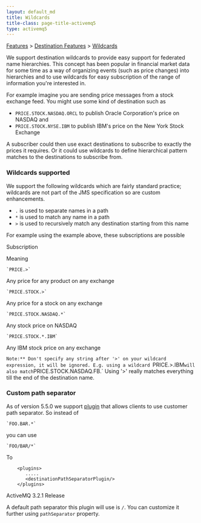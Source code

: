 ```yaml
---
layout: default_md
title: Wildcards 
title-class: page-title-activemq5
type: activemq5
---
```


[Features](features) > [Destination Features](destination-features) > [Wildcards](wildcards)


We support destination wildcards to provide easy support for federated name hierarchies. This concept has been popular in financial market data for some time as a way of organizing events (such as price changes) into hierarchies and to use wildcards for easy subscription of the range of information you're interested in.

For example imagine you are sending price messages from a stock exchange feed. You might use some kind of destination such as

*   `PRICE.STOCK.NASDAQ.ORCL` to publish Oracle Corporation's price on NASDAQ and
*   `PRICE.STOCK.NYSE.IBM` to publish IBM's price on the New York Stock Exchange

A subscriber could then use exact destinations to subscribe to exactly the prices it requires. Or it could use wildcards to define hierarchical pattern matches to the destinations to subscribe from.

### Wildcards supported

We support the following wildcards which are fairly standard practice; wildcards are not part of the JMS specification so are custom enhancements.

*   `.` is used to separate names in a path
*   `*` is used to match any name in a path
*   `>` is used to recursively match any destination starting from this name

For example using the example above, these subscriptions are possible

Subscription

Meaning
```
`PRICE.>`
```
Any price for any product on any exchange
```
`PRICE.STOCK.>`
```
Any price for a stock on any exchange
```
`PRICE.STOCK.NASDAQ.*`
```
Any stock price on NASDAQ
```
`PRICE.STOCK.*.IBM`
```
Any IBM stock price on any exchange

`Note:** Don't specify any string after '>' on your wildcard expression, it will be ignored. E.g. using a wildcard `PRICE.>.IBM` will also match `PRICE.STOCK.NASDAQ.FB.` Using '>' really matches everything till the end of the destination name.

### Custom path separator

As of version 5.5.0 we support [plugin](interceptors) that allows clients to use customer path separator. So instead of
```
`FOO.BAR.*`
```
you can use
```
`FOO/BAR/*`
```
To
```
    <plugins>
       .....
       <destinationPathSeparatorPlugin/>
    </plugins>
```
ActiveMQ 3.2.1 Release 

A default path separator this plugin will use is `/`. You can customize it further using `pathSeparator` property.

